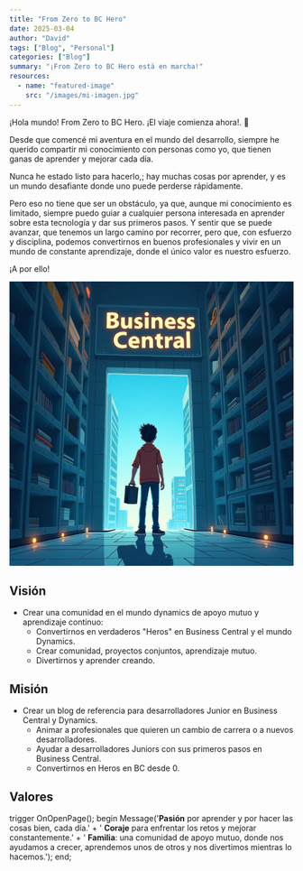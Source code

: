 ```yaml
---
title: "From Zero to BC Hero"
date: 2025-03-04
author: "David"
tags: ["Blog", "Personal"]
categories: ["Blog"]
summary: "¡From Zero to BC Hero está en marcha!"
resources:
  - name: "featured-image"
    src: "/images/mi-imagen.jpg"  
---
```


¡Hola mundo! From Zero to BC Hero. ¡El viaje comienza ahora!. 🚀

Desde que comencé mi aventura en el mundo del desarrollo, siempre he querido compartir mi conocimiento con personas como yo, que tienen ganas de aprender y mejorar cada día.

Nunca he estado listo para hacerlo,; hay muchas cosas por aprender, y es un mundo desafiante donde uno puede perderse rápidamente. 

Pero eso no tiene que ser un obstáculo, ya que, aunque mi conocimiento es limitado, siempre puedo guiar a cualquier persona interesada en aprender sobre esta tecnología y dar sus primeros pasos. Y sentir que se puede avanzar, que tenemos un largo camino por recorrer, pero que, con esfuerzo y disciplina, podemos convertirnos en buenos profesionales y vivir en un mundo de constante aprendizaje, donde el único valor es nuestro esfuerzo.

¡A por ello!

![Descripción de la imagen](images/mi-imagen.jpg)

## Visión
- Crear una comunidad en el mundo dynamics de apoyo mutuo y aprendizaje continuo:
  - Convertirnos en verdaderos "Heros" en Business Central y el mundo Dynamics.
  - Crear comunidad, proyectos conjuntos, aprendizaje mutuo.
  - Divertirnos y aprender creando.

## Misión
- Crear un blog de referencia para desarrolladores Junior en Business Central y Dynamics.
  - Animar a profesionales que quieren un cambio de carrera o a nuevos desarrolladores.
  - Ayudar a desarrolladores Juniors con sus primeros pasos en Business Central.
  - Convertirnos en Heros en BC desde 0.

## Valores
trigger OnOpenPage();
begin
    Message('**Pasión** por aprender y por hacer las cosas bien, cada día.' + 
            ' **Coraje** para enfrentar los retos y mejorar constantemente.' +
            ' **Familia**: una comunidad de apoyo mutuo, donde nos ayudamos a crecer, aprendemos unos de otros y nos divertimos mientras lo hacemos.');
end;



